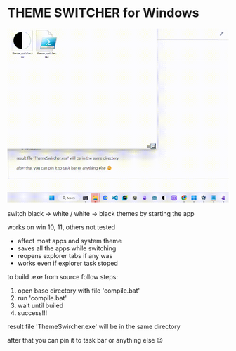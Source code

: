 # THEME SWITCHER for Windows

![DEMO:](https://github.com/timealtair/theme_switcher/blob/main/demo.gif)

switch black -> white / white -> black themes by starting the app

works on win 10, 11, others not tested


- affect most apps and system theme
- saves all the apps while switching
- reopens explorer tabs if any was
- works even if explorer task stoped


to build .exe from source follow steps:
1. open base directory with file 'compile.bat'
2. run 'compile.bat'
3. wait until builed
4. success!!!

result file 'ThemeSwircher.exe' will be in the same directory

after that you can pin it to task bar or anything else 😉
